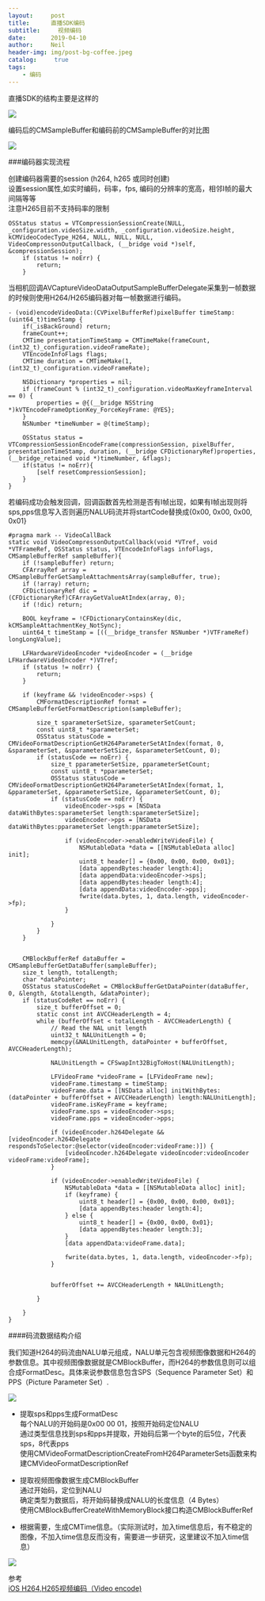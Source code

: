 ```yaml
---
layout:     post
title:      直播SDK编码
subtitle:	  视频编码
date:       2019-04-10
author:     Neil
header-img: img/post-bg-coffee.jpeg
catalog: 	 true
tags:
    - 编码
---
```


直播SDK的结构主要是这样的

![](https://tva1.sinaimg.cn/large/006tKfTcly1g1oq6ytkx8j30sg0d3jrq.jpg)


编码后的CMSampleBuffer和编码前的CMSampleBuffer的对比图

![](https://tva1.sinaimg.cn/large/006tNc79ly1g1xynodyuqj30e409vaa9.jpg)


###编码器实现流程

创建编码器需要的session (h264, h265 或同时创建)  
设置session属性,如实时编码，码率，fps, 编码的分辨率的宽高，相邻I帧的最大间隔等等  
注意H265目前不支持码率的限制

```
OSStatus status = VTCompressionSessionCreate(NULL, _configuration.videoSize.width, _configuration.videoSize.height, kCMVideoCodecType_H264, NULL, NULL, NULL, VideoCompressonOutputCallback, (__bridge void *)self, &compressionSession);
    if (status != noErr) {
        return;
    }
```

当相机回调AVCaptureVideoDataOutputSampleBufferDelegate采集到一帧数据的时候则使用H264/H265编码器对每一帧数据进行编码。

```
- (void)encodeVideoData:(CVPixelBufferRef)pixelBuffer timeStamp:(uint64_t)timeStamp {
    if(_isBackGround) return;
    frameCount++;
    CMTime presentationTimeStamp = CMTimeMake(frameCount, (int32_t)_configuration.videoFrameRate);
    VTEncodeInfoFlags flags;
    CMTime duration = CMTimeMake(1, (int32_t)_configuration.videoFrameRate);

    NSDictionary *properties = nil;
    if (frameCount % (int32_t)_configuration.videoMaxKeyframeInterval == 0) {
        properties = @{(__bridge NSString *)kVTEncodeFrameOptionKey_ForceKeyFrame: @YES};
    }
    NSNumber *timeNumber = @(timeStamp);

    OSStatus status = VTCompressionSessionEncodeFrame(compressionSession, pixelBuffer, presentationTimeStamp, duration, (__bridge CFDictionaryRef)properties, (__bridge_retained void *)timeNumber, &flags);
    if(status != noErr){
        [self resetCompressionSession];
    }
}
```

若编码成功会触发回调，回调函数首先检测是否有I帧出现，如果有I帧出现则将sps,pps信息写入否则遍历NALU码流并将startCode替换成{0x00, 0x00, 0x00, 0x01}

```
#pragma mark -- VideoCallBack
static void VideoCompressonOutputCallback(void *VTref, void *VTFrameRef, OSStatus status, VTEncodeInfoFlags infoFlags, CMSampleBufferRef sampleBuffer){
    if (!sampleBuffer) return;
    CFArrayRef array = CMSampleBufferGetSampleAttachmentsArray(sampleBuffer, true);
    if (!array) return;
    CFDictionaryRef dic = (CFDictionaryRef)CFArrayGetValueAtIndex(array, 0);
    if (!dic) return;

    BOOL keyframe = !CFDictionaryContainsKey(dic, kCMSampleAttachmentKey_NotSync);
    uint64_t timeStamp = [((__bridge_transfer NSNumber *)VTFrameRef) longLongValue];

    LFHardwareVideoEncoder *videoEncoder = (__bridge LFHardwareVideoEncoder *)VTref;
    if (status != noErr) {
        return;
    }

    if (keyframe && !videoEncoder->sps) {
        CMFormatDescriptionRef format = CMSampleBufferGetFormatDescription(sampleBuffer);

        size_t sparameterSetSize, sparameterSetCount;
        const uint8_t *sparameterSet;
        OSStatus statusCode = CMVideoFormatDescriptionGetH264ParameterSetAtIndex(format, 0, &sparameterSet, &sparameterSetSize, &sparameterSetCount, 0);
        if (statusCode == noErr) {
            size_t pparameterSetSize, pparameterSetCount;
            const uint8_t *pparameterSet;
            OSStatus statusCode = CMVideoFormatDescriptionGetH264ParameterSetAtIndex(format, 1, &pparameterSet, &pparameterSetSize, &pparameterSetCount, 0);
            if (statusCode == noErr) {
                videoEncoder->sps = [NSData dataWithBytes:sparameterSet length:sparameterSetSize];
                videoEncoder->pps = [NSData dataWithBytes:pparameterSet length:pparameterSetSize];

                if (videoEncoder->enabledWriteVideoFile) {
                    NSMutableData *data = [[NSMutableData alloc] init];
                    uint8_t header[] = {0x00, 0x00, 0x00, 0x01};
                    [data appendBytes:header length:4];
                    [data appendData:videoEncoder->sps];
                    [data appendBytes:header length:4];
                    [data appendData:videoEncoder->pps];
                    fwrite(data.bytes, 1, data.length, videoEncoder->fp);
                }

            }
        }
    }


    CMBlockBufferRef dataBuffer = CMSampleBufferGetDataBuffer(sampleBuffer);
    size_t length, totalLength;
    char *dataPointer;
    OSStatus statusCodeRet = CMBlockBufferGetDataPointer(dataBuffer, 0, &length, &totalLength, &dataPointer);
    if (statusCodeRet == noErr) {
        size_t bufferOffset = 0;
        static const int AVCCHeaderLength = 4;
        while (bufferOffset < totalLength - AVCCHeaderLength) {
            // Read the NAL unit length
            uint32_t NALUnitLength = 0;
            memcpy(&NALUnitLength, dataPointer + bufferOffset, AVCCHeaderLength);

            NALUnitLength = CFSwapInt32BigToHost(NALUnitLength);

            LFVideoFrame *videoFrame = [LFVideoFrame new];
            videoFrame.timestamp = timeStamp;
            videoFrame.data = [[NSData alloc] initWithBytes:(dataPointer + bufferOffset + AVCCHeaderLength) length:NALUnitLength];
            videoFrame.isKeyFrame = keyframe;
            videoFrame.sps = videoEncoder->sps;
            videoFrame.pps = videoEncoder->pps;

            if (videoEncoder.h264Delegate && [videoEncoder.h264Delegate respondsToSelector:@selector(videoEncoder:videoFrame:)]) {
                [videoEncoder.h264Delegate videoEncoder:videoEncoder videoFrame:videoFrame];
            }

            if (videoEncoder->enabledWriteVideoFile) {
                NSMutableData *data = [[NSMutableData alloc] init];
                if (keyframe) {
                    uint8_t header[] = {0x00, 0x00, 0x00, 0x01};
                    [data appendBytes:header length:4];
                } else {
                    uint8_t header[] = {0x00, 0x00, 0x01};
                    [data appendBytes:header length:3];
                }
                [data appendData:videoFrame.data];

                fwrite(data.bytes, 1, data.length, videoEncoder->fp);
            }


            bufferOffset += AVCCHeaderLength + NALUnitLength;

        }

    }
}
```

####码流数据结构介绍

我们知道H264的码流由NALU单元组成，NALU单元包含视频图像数据和H264的参数信息。其中视频图像数据就是CMBlockBuffer，而H264的参数信息则可以组合成FormatDesc。具体来说参数信息包含SPS（Sequence Parameter Set）和PPS（Picture Parameter Set）.

![](https://ws4.sinaimg.cn/large/006tNc79ly1g1xyrj7z6aj30ik04w3yj.jpg)

- 提取sps和pps生成FormatDesc  
	每个NALU的开始码是0x00 00 01，按照开始码定位NALU  
	通过类型信息找到sps和pps并提取，开始码后第一个byte的后5位，7代表sps，8代表pps  
	使用CMVideoFormatDescriptionCreateFromH264ParameterSets函数来构建CMVideoFormatDescriptionRef

- 提取视频图像数据生成CMBlockBuffer  
	通过开始码，定位到NALU  
	确定类型为数据后，将开始码替换成NALU的长度信息（4 Bytes）  
	使用CMBlockBufferCreateWithMemoryBlock接口构造CMBlockBufferRef

- 根据需要，生成CMTime信息。（实际测试时，加入time信息后，有不稳定的图像，不加入time信息反而没有，需要进一步研究，这里建议不加入time信息）


![](https://ws3.sinaimg.cn/large/006tNc79ly1g1xyv6l2aqj30il088mxv.jpg)

参考  
[iOS H264,H265视频编码（Video encode)](https://juejin.im/post/5a8fe3def265da4e8e78781b)
